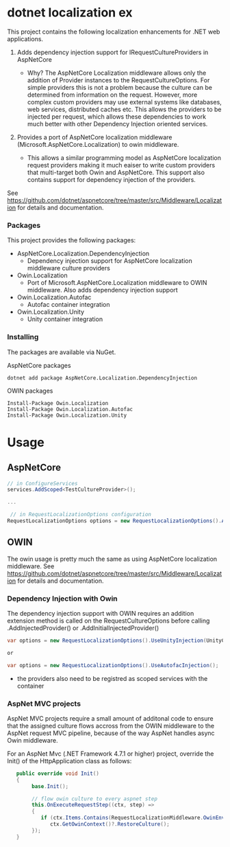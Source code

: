 # dotnet localization ex

This project contains the following localization enhancements for .NET web applications.

1. Adds dependency injection support for IRequestCultureProviders in AspNetCore 
    - Why? The AspNetCore Localization middleware allows only the addition of Provider instances to the RequestCultureOptions. For simple providers this is not a problem because the culture can be determined from information on the request. However, more complex custom providers may use external systems like databases, web services, distributed caches etc. This allows the providers to be injected per request, which allows these dependencies to work much better with other Dependency Injection oriented services.

2. Provides a port of AspNetCore localization middleware (Microsoft.AspNetCore.Localization) to owin middleware.  
    - This allows a similar programming model as AspNetCore localization request providers making it much eaiser to write custom providers that multi-target both Owin and AspNetCore.  This support also contains support for dependency injection of the providers.

See https://github.com/dotnet/aspnetcore/tree/master/src/Middleware/Localization for details and documentation.

### Packages 

This project provides the following packages:

+ AspNetCore.Localization.DependencyInjection
    - Dependency injection support for AspNetCore localization middleware culture providers
+ Owin.Localization 
    - Port of Microsoft.AspNetCore.Localization middleware to OWIN middleware.  Also adds dependency injection support
+ Owin.Localization.Autofac 
    - Autofac container integration
+ Owin.Localization.Unity 
    - Unity container integration


### Installing 

The packages are available via NuGet.

AspNetCore packages
```
dotnet add package AspNetCore.Localization.DependencyInjection
```
OWIN packages
```
Install-Package Owin.Localization
Install-Package Owin.Localization.Autofac
Install-Package Owin.Localization.Unity
```
# Usage

## AspNetCore

```csharp
// in ConfigureServices
services.AddScoped<TestCultureProvider>();

...

 // in RequestLocalizationOptions configuration
RequestLocalizationOptions options = new RequestLocalizationOptions().AddInitialInjectedProvider<TestCultureProvider>();

```

## OWIN

The owin usage is pretty much the same as using AspNetCore localization middleware.  See https://github.com/dotnet/aspnetcore/tree/master/src/Middleware/Localization for details and documentation.

### Dependency Injection with Owin
The dependency injection support with OWIN requires an addition extension method is called on the RequestCultureOptions before calling .AddInjectedProvider<T>() or .AddInitialInjectedProvider<T>()

```csharp
var options = new RequestLocalizationOptions().UseUnityInjection(UnityConfig.Container);

or 

var options = new RequestLocalizationOptions().UseAutofacInjection();
```
* the providers also need to be registred as scoped services with the container

###  AspNet MVC projects
AspNet MVC projects require a small amount of additonal code to ensure that the assigned culture flows accross from the OWIN middleware to the AspNet request MVC pipeline, because of the way AspNet handles async Owin middleware.

For an AspNet Mvc (.NET Framework 4.7.1 or higher) project, override the Init() of the HttpApplication class as follows:

```csharp
   public override void Init()
   {
        base.Init();

        // flow owin culture to every aspnet step 
        this.OnExecuteRequestStep((ctx, step) =>
        {
           if (ctx.Items.Contains(RequestLocalizationMiddleware.OwinEnvironmentKey))
              ctx.GetOwinContext()?.RestoreCulture();
        });
   }
```




